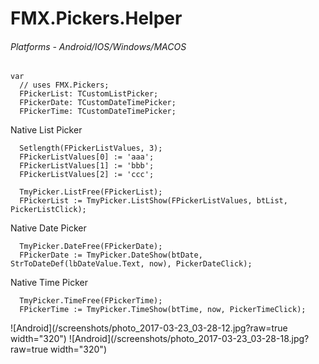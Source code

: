 # FMX.Pickers.Helper
###### Platforms - Android/IOS/Windows/MACOS


```
var
  // uses FMX.Pickers;
  FPickerList: TCustomListPicker;
  FPickerDate: TCustomDateTimePicker;
  FPickerTime: TCustomDateTimePicker;
```

Native List Picker
```
  Setlength(FPickerListValues, 3);
  FPickerListValues[0] := 'aaa';
  FPickerListValues[1] := 'bbb';
  FPickerListValues[2] := 'ccc';

  TmyPicker.ListFree(FPickerList);
  FPickerList := TmyPicker.ListShow(FPickerListValues, btList, PickerListClick);
```

Native Date Picker
```
  TmyPicker.DateFree(FPickerDate);
  FPickerDate := TmyPicker.DateShow(btDate, StrToDateDef(lbDateValue.Text, now), PickerDateClick);
```

Native Time Picker
```
  TmyPicker.TimeFree(FPickerTime);
  FPickerTime := TmyPicker.TimeShow(btTime, now, PickerTimeClick);
```
![Android](/screenshots/photo_2017-03-23_03-28-12.jpg?raw=true width="320")
![Android](/screenshots/photo_2017-03-23_03-28-18.jpg?raw=true width="320")
